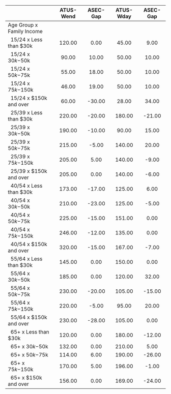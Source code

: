 
|                      |    ATUS-Wend |     ASEC-Gap |    ATUS-Wday |     ASEC-Gap |
| -------------------- | :----------: | :----------: | :----------: | :----------: |
| Age Group x Family Income |              |              |              |              |
| &nbsp;&nbsp;15/24 x Less than $30k |       120.00 |         0.00 |        45.00 |         9.00 |
| &nbsp;&nbsp;15/24 x $30k-$50k |        90.00 |        10.00 |        50.00 |        10.00 |
| &nbsp;&nbsp;15/24 x $50k-$75k |        55.00 |        18.00 |        50.00 |        10.00 |
| &nbsp;&nbsp;15/24 x $75k-$150k |        46.00 |        19.00 |        50.00 |        10.00 |
| &nbsp;&nbsp;15/24 x $150k and over |        60.00 |       -30.00 |        28.00 |        34.00 |
| &nbsp;&nbsp;25/39 x Less than $30k |       220.00 |       -20.00 |       180.00 |       -21.00 |
| &nbsp;&nbsp;25/39 x $30k-$50k |       190.00 |       -10.00 |        90.00 |        15.00 |
| &nbsp;&nbsp;25/39 x $50k-$75k |       215.00 |        -5.00 |       140.00 |        20.00 |
| &nbsp;&nbsp;25/39 x $75k-$150k |       205.00 |         5.00 |       140.00 |        -9.00 |
| &nbsp;&nbsp;25/39 x $150k and over |       205.00 |         0.00 |       140.00 |        -6.00 |
| &nbsp;&nbsp;40/54 x Less than $30k |       173.00 |       -17.00 |       125.00 |         6.00 |
| &nbsp;&nbsp;40/54 x $30k-$50k |       210.00 |       -23.00 |       125.00 |        -5.00 |
| &nbsp;&nbsp;40/54 x $50k-$75k |       225.00 |       -15.00 |       151.00 |         0.00 |
| &nbsp;&nbsp;40/54 x $75k-$150k |       246.00 |       -12.00 |       135.00 |         0.00 |
| &nbsp;&nbsp;40/54 x $150k and over |       320.00 |       -15.00 |       167.00 |        -7.00 |
| &nbsp;&nbsp;55/64 x Less than $30k |       145.00 |         0.00 |       150.00 |         0.00 |
| &nbsp;&nbsp;55/64 x $30k-$50k |       185.00 |         0.00 |       120.00 |        32.00 |
| &nbsp;&nbsp;55/64 x $50k-$75k |       230.00 |       -20.00 |       105.00 |       -15.00 |
| &nbsp;&nbsp;55/64 x $75k-$150k |       220.00 |        -5.00 |        95.00 |        20.00 |
| &nbsp;&nbsp;55/64 x $150k and over |       230.00 |       -28.00 |       105.00 |         0.00 |
| &nbsp;&nbsp;65+ x Less than $30k |       120.00 |         0.00 |       180.00 |       -12.00 |
| &nbsp;&nbsp;65+ x $30k-$50k |       132.00 |         0.00 |       210.00 |         5.00 |
| &nbsp;&nbsp;65+ x $50k-$75k |       114.00 |         6.00 |       190.00 |       -26.00 |
| &nbsp;&nbsp;65+ x $75k-$150k |       170.00 |         5.00 |       196.00 |        -1.00 |
| &nbsp;&nbsp;65+ x $150k and over |       156.00 |         0.00 |       169.00 |       -24.00 |

